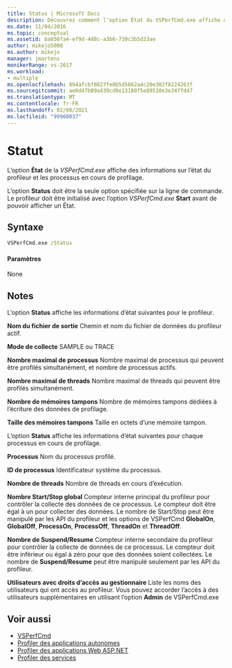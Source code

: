 ```yaml
---
title: Status | Microsoft Docs
description: Découvrez comment l’option État du VSPerfCmd.exe affiche des informations sur l’état du profileur et les processus en cours de profilage.
ms.date: 11/04/2016
ms.topic: conceptual
ms.assetid: ba656fa4-ef9d-4d8c-a3b6-739c3b5d23ae
author: mikejo5000
ms.author: mikejo
manager: jmartens
monikerRange: vs-2017
ms.workload:
- multiple
ms.openlocfilehash: 894afcbf8827fe0b5d5662a4c20e302f8224263f
ms.sourcegitcommit: ae6d47b09a439cd0e13180f5e89510e3e347fd47
ms.translationtype: MT
ms.contentlocale: fr-FR
ms.lasthandoff: 02/08/2021
ms.locfileid: "99960037"
---
```

# <a name="status"></a>Statut
L’option **État** de la *VSPerfCmd.exe* affiche des informations sur l’état du profileur et les processus en cours de profilage.

 L’option **Status** doit être la seule option spécifiée sur la ligne de commande. Le profileur doit être initialisé avec l’option *VSPerfCmd.exe* **Start** avant de pouvoir afficher un État.

## <a name="syntax"></a>Syntaxe

```cmd
VSPerfCmd.exe /Status
```

#### <a name="parameters"></a>Paramètres
 None

## <a name="remarks"></a>Notes
 L’option **Status** affiche les informations d’état suivantes pour le profileur.

 **Nom du fichier de sortie** Chemin et nom du fichier de données du profileur actif.

 **Mode de collecte** SAMPLE ou TRACE

 **Nombre maximal de processus** Nombre maximal de processus qui peuvent être profilés simultanément, et nombre de processus actifs.

 **Nombre maximal de threads** Nombre maximal de threads qui peuvent être profilés simultanément.

 **Nombre de mémoires tampons** Nombre de mémoires tampons dédiées à l’écriture des données de profilage.

 **Taille des mémoires tampons** Taille en octets d’une mémoire tampon.

 L’option **Status** affiche les informations d’état suivantes pour chaque processus en cours de profilage.

 **Processus** Nom du processus profilé.

 **ID de processus** Identificateur système du processus.

 **Nombre de threads** Nombre de threads en cours d’exécution.

 **Nombre Start/Stop global** Compteur interne principal du profileur pour contrôler la collecte des données de ce processus. Le compteur doit être égal à un pour collecter des données. Le nombre de Start/Stop peut être manipulé par les API du profileur et les options de VSPerfCmd **GlobalOn**, **GlobalOff**, **ProcessOn**, **ProcessOff**, **ThreadOn** et **ThreadOff**.

 **Nombre de Suspend/Resume** Compteur interne secondaire du profileur pour contrôler la collecte de données de ce processus. Le compteur doit être inférieur ou égal à zéro pour que des données soient collectées. Le nombre de **Suspend/Resume** peut être manipulé seulement par les API du profileur.

 **Utilisateurs avec droits d’accès au gestionnaire** Liste les noms des utilisateurs qui ont accès au profileur. Vous pouvez accorder l’accès à des utilisateurs supplémentaires en utilisant l’option **Admin** de VSPerfCmd.exe

## <a name="see-also"></a>Voir aussi
- [VSPerfCmd](../profiling/vsperfcmd.md)
- [Profiler des applications autonomes](../profiling/command-line-profiling-of-stand-alone-applications.md)
- [Profiler des applications Web ASP.NET](../profiling/command-line-profiling-of-aspnet-web-applications.md)
- [Profiler des services](../profiling/command-line-profiling-of-services.md)
